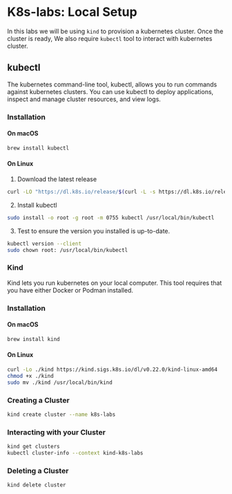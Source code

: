 # K8s-labs: Local Setup

In this labs we will be using `kind` to provision a kubernetes cluster. Once the cluster is ready, We also require `kubectl` tool to interact with kubernetes cluster.

## kubectl
The kubernetes command-line tool, kubectl, allows you to run commands against kubernetes clusters. You can use kubectl to deploy applications, inspect and manage cluster resources, and view logs.
### Installation
#### On macOS
```bash
brew install kubectl
```
#### On Linux
1. Download the latest release
```bash
curl -LO "https://dl.k8s.io/release/$(curl -L -s https://dl.k8s.io/release/stable.txt)/bin/linux/amd64/kubectl"
```
2. Install kubectl
```bash
sudo install -o root -g root -m 0755 kubectl /usr/local/bin/kubectl
```
3. Test to ensure the version you installed is up-to-date.
```bash
kubectl version --client
sudo chown root: /usr/local/bin/kubectl
```
### Kind
Kind lets you run kubernetes on your local computer. This tool requires that you have either Docker or Podman installed.
### Installation
#### On macOS
```bash
brew install kind
```
#### On Linux
```bash
curl -Lo ./kind https://kind.sigs.k8s.io/dl/v0.22.0/kind-linux-amd64
chmod +x ./kind
sudo mv ./kind /usr/local/bin/kind
```

### Creating a Cluster
```bash
kind create cluster --name k8s-labs
```

### Interacting with your Cluster
```bash
kind get clusters
kubectl cluster-info --context kind-k8s-labs
```

### Deleting a Cluster
```bash
kind delete cluster
```
